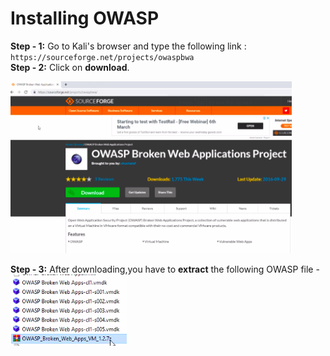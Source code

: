 # Installing OWASP

**Step - 1:** Go to Kali's browser and type the following link : `https://sourceforge.net/projects/owaspbwa`<br>
**Step - 2:** Click on **download**.

<img src="./images/01. install_owasp.png" width="450px;"></img>

**Step - 3:** After downloading,you have to **extract** the following OWASP file -<br>
<img src="./images/02. final_downloaded_owasp_file.png" ></img>
